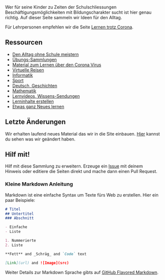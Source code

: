 Wer für seine Kinder zu Zeiten der Schulschliessungen Beschäftigungsmöglichkeiten mit Bildungscharakter sucht ist hier genau richtig. Auf dieser Seite sammeln wir Ideen für den Alltag. 

Für Lehrpersonen empfehlen wir die Seite [Lernen trotz Corona](https://www.lernentrotzcorona.ch/Lernentrotzcorona).

## Ressourcen

* [Den Alltag ohne Schule meistern](alltag.md)
* [Übungs-Sammlungen](sammlungen.md)
* [Material zum Lernen über den Corona Virus](corona.md)
* [Virtuelle Reisen](reisen.md)
* [Informatik](programmieren.md)
* [Sport](sport.md)
* [Deutsch, Geschichten](deutsch.md)
* [Mathematik](mathematik.md)
* [Lernvideos, Wissens-Sendungen](videos.md)
* [Lerninhalte erstellen](authoring.md)
* [Etwas ganz Neues lernen](newstuff.md)

## Letzte Änderungen

Wir erhalten laufend neues Material das wir in die Site einbauen. [Hier](https://github.com/heimschulung/heimschulung.github.io/commits/master) kannst du sehen was wir geändert haben.

## Hilf mit!

Hilf mit diese Sammlung zu erweitern. Erzeuge ein [Issue](https://github.com/heimschulung/heimschulung.github.io/issues/new/choose) mit deinem Hinweis oder editiere die Seiten direkt und mache dann einen Pull Request.

### Kleine Markdown Anleitung

Markdown ist eine einfache Syntax um Texte fürs Web zu erstellen. Hier ein paar Beispiele:

```markdown
# Titel
## Untertitel
### Abschnitt

- Einfache
- Liste

1. Nummerierte
2. Liste

**Fett** and _Schräg_ and `Code` text

[Link](url) and ![Image](src)
```

Weiter Details zur Markdown Sprache gibts auf [GitHub Flavored Markdown](https://guides.github.com/features/mastering-markdown/).


<!-- this should let us track if anyone is using this ... 
Fathom - simple website analytics - https://github.com/usefathom/fathom -->
<script>
(function(f, a, t, h, o, m){
	a[h]=a[h]||function(){
		(a[h].q=a[h].q||[]).push(arguments)
	};
	o=f.createElement('script'),
	m=f.getElementsByTagName('script')[0];
	o.async=1; o.src=t; o.id='fathom-script';
	m.parentNode.insertBefore(o,m)
})(document, window, '//analytics.oetiker.ch/tracker.js', 'fathom');
fathom('set', 'siteId', 'KXVIU');
fathom('trackPageview');
</script>
<!-- / Fathom -->
